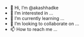 - 👋 Hi, I’m @akashhadke
- 👀 I’m interested in ...
- 🌱 I’m currently learning ...
- 💞️ I’m looking to collaborate on ...
- 📫 How to reach me ...

<!---
akashhadke/akashhadke is a ✨ special ✨ repository because its `README.md` (this file) appears on your GitHub profile.
You can click the Preview link to take a look at your changes.
--->

